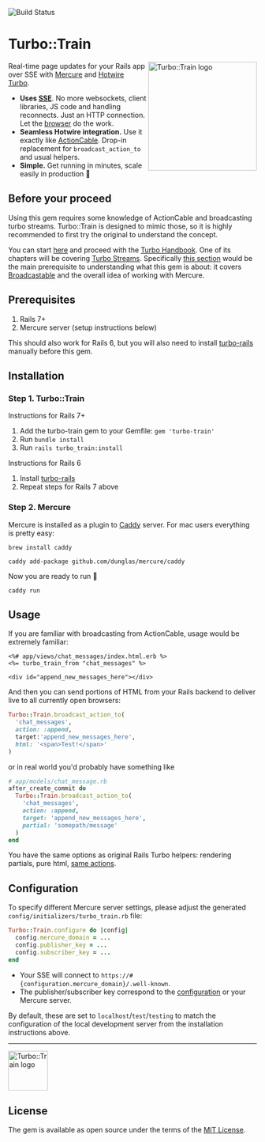 ![Build Status](https://github.com/Uscreen-video/turbo-train/actions/workflows/main.yml/badge.svg)

# Turbo::Train

<img align="right" width="220" title="Turbo::Train logo"
     src="https://user-images.githubusercontent.com/3010927/210603861-4b265489-a4a7-4d2a-bceb-40ceccebcd96.jpg">
     

Real-time page updates for your Rails app over SSE with [Mercure](https://mercure.rocks) and [Hotwire Turbo](https://turbo.hotwired.dev/handbook/streams#integration-with-server-side-frameworks).

* **Uses [SSE](https://html.spec.whatwg.org/multipage/server-sent-events.html)**. No more websockets, client libraries, JS code and handling reconnects. Just an HTTP connection. Let the [browser](https://caniuse.com/eventsource) do the work.
* **Seamless Hotwire integration.** Use it exactly like [ActionCable](https://github.com/hotwired/turbo-rails#come-alive-with-turbo-streams). Drop-in replacement for `broadcast_action_to` and usual helpers.
* **Simple.** Get running in minutes, scale easily in production 🚀 

## Before your proceed

Using this gem requires some knowledge of ActionCable and broadcasting turbo streams. Turbo::Train is designed to mimic those, so it is highly recommended to first try the original to understand the concept.

You can start [here](https://hotwired.dev/) and proceed with the [Turbo Handbook](https://turbo.hotwired.dev/handbook/introduction). One of its chapters will be covering [Turbo Streams](https://turbo.hotwired.dev/handbook/streams). Specifically [this section](https://turbo.hotwired.dev/handbook/streams#integration-with-server-side-frameworks) would be the main prerequisite to understanding what this gem is about: it covers [Broadcastable](https://github.com/hotwired/turbo-rails/blob/main/app/models/concerns/turbo/broadcastable.rb) and the overall idea of working with Mercure.

## Prerequisites

1. Rails 7+
2. Mercure server (setup instructions below)

This should also work for Rails 6, but you will also need to install [turbo-rails](https://github.com/hotwired/turbo-rails#installation) manually before this gem.

## Installation

### Step 1. Turbo::Train

Instructions for Rails 7+

1. Add the turbo-train gem to your Gemfile: `gem 'turbo-train'`
2. Run `bundle install`
3. Run `rails turbo_train:install`

Instructions for Rails 6

1. Install [turbo-rails](https://github.com/hotwired/turbo-rails#installation)
2. Repeat steps for Rails 7 above

### Step 2. Mercure

Mercure is installed as a plugin to [Caddy](https://github.com/caddyserver/caddy) server. For mac users everything is pretty easy:

```
brew install caddy
```

```
caddy add-package github.com/dunglas/mercure/caddy
```

Now you are ready to run 🚀

```
caddy run
```

## Usage

If you are familiar with broadcasting from ActionCable, usage would be extremely familiar:

```erb
<%# app/views/chat_messages/index.html.erb %>
<%= turbo_train_from "chat_messages" %>

<div id="append_new_messages_here"></div>
```

And then you can send portions of HTML from your Rails backend to deliver live to all currently open browsers:

```ruby
Turbo::Train.broadcast_action_to(
  'chat_messages',
  action: :append,
  target:'append_new_messages_here',
  html: '<span>Test!</span>'
)
```

or in real world you'd probably have something like

```ruby
# app/models/chat_message.rb
after_create_commit do
  Turbo::Train.broadcast_action_to(
    'chat_messages',
    action: :append,
    target: 'append_new_messages_here',
    partial: 'somepath/message'
  )
end
```

You have the same options as original Rails Turbo helpers: rendering partials, pure html, [same actions](https://turbo.hotwired.dev/reference/streams).

## Configuration

To specify different Mercure server settings, please adjust the generated `config/initializers/turbo_train.rb` file:

```ruby
Turbo::Train.configure do |config|
  config.mercure_domain = ...
  config.publisher_key = ...
  config.subscriber_key = ...
end
```

* Your SSE will connect to `https://#{configuration.mercure_domain}/.well-known`. 
* The publisher/subscriber key correspond to the [configuration](https://mercure.rocks/docs/hub/config) or your Mercure server.

By default, these are set to `localhost`/`test`/`testing` to match the configuration of the local development server from the installation instructions above.

***

<img width="80" title="Turbo::Train logo"
     src="https://user-images.githubusercontent.com/3010927/210604381-4b715322-55f8-4db8-8bb8-660be734704d.jpg">

## License
The gem is available as open source under the terms of the [MIT License](https://opensource.org/licenses/MIT).
